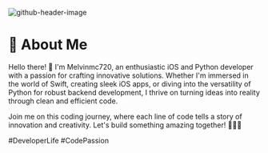 ![github-header-image](https://github.com/melvinmc720/Melvinmc720/assets/77463338/22f35da1-ca19-496d-b33b-09f0f38cc693)

# 👋 About Me

Hello there! 👋 I'm Melvinmc720, an enthusiastic iOS and Python developer with a passion for crafting innovative solutions. Whether I'm immersed in the world of Swift, creating sleek iOS apps, or diving into the versatility of Python for robust backend development, I thrive on turning ideas into reality through clean and efficient code.

Join me on this coding journey, where each line of code tells a story of innovation and creativity. Let's build something amazing together! 🚀📱🐍

\#DeveloperLife #CodePassion

